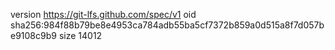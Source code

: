 version https://git-lfs.github.com/spec/v1
oid sha256:984f88b79be8e4953ca784adb55ba5cf7372b859a0d515a8f7d057be9108c9b9
size 14012
